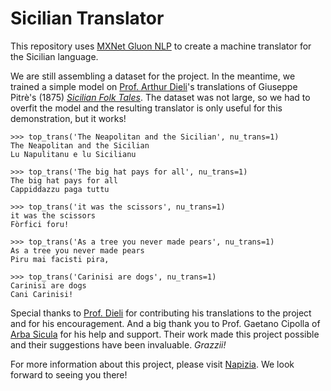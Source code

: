 # Sicilian Translator

This repository uses [MXNet Gluon NLP](https://gluon-nlp.mxnet.io/examples/machine_translation/gnmt.html) to create a machine translator for the Sicilian language.

We are still assembling a dataset for the project.  In the meantime, we trained a simple model on [Prof. Arthur Dieli](http://www.dieli.net/)'s translations of Giuseppe Pitrè's (1875) [_Sicilian Folk Tales_](https://scn.wikipedia.org/wiki/F%C3%A0uli,_nueddi_e_cunti_pupulari_siciliani).  The dataset was not large, so we had to overfit the model and the resulting translator is only useful for this demonstration, but it works!

```
>>> top_trans('The Neapolitan and the Sicilian', nu_trans=1)
The Neapolitan and the Sicilian
Lu Napulitanu e lu Sicilianu

>>> top_trans('The big hat pays for all', nu_trans=1)
The big hat pays for all
Cappiddazzu paga tuttu

>>> top_trans('it was the scissors', nu_trans=1)
it was the scissors
Fòrfici foru!

>>> top_trans('As a tree you never made pears', nu_trans=1)
As a tree you never made pears
Piru mai facisti pira,

>>> top_trans('Carinisi are dogs', nu_trans=1)
Carinisi are dogs
Cani Carinisi!
```

Special thanks to [Prof. Dieli](http://www.dieli.net/) for contributing his translations to the project and for his encouragement.  And a big thank you to Prof. Gaetano Cipolla of [Arba Sicula](http://www.arbasicula.org/) for his help and support.  Their work made this project possible and their suggestions have been invaluable.  _Grazzii!_

For more information about this project, please visit [Napizia](https://www.napizia.com/pages/ml-sicilian/ml-scn_p03.shtml).  We look forward to seeing you there!

